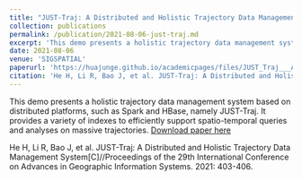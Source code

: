 ```yaml
---
title: "JUST-Traj: A Distributed and Holistic Trajectory Data Management System"
collection: publications
permalink: /publication/2021-08-06-just-traj.md
excerpt: 'This demo presents a holistic trajectory data management system based on distributed platforms, such as Spark and HBase, namely JUST-Traj. It provides a variety of indexes to efficiently support spatio-temporal queries and analyses on massive trajectories.'
date: 2021-08-06
venue: 'SIGSPATIAL'
paperurl: 'https://huajunge.github.io/academicpages/files/JUST_Traj___A_Distributed_and_Holistic__Trajectory_Data_Management_System_Demo_Paper.pdf'
citation: 'He H, Li R, Bao J, et al. JUST-Traj: A Distributed and Holistic Trajectory Data Management System[C]//Proceedings of the 29th International Conference on Advances in Geographic Information Systems. 2021: 403-406.'
---
```

This demo presents a holistic trajectory data management system based on distributed platforms, such as Spark and HBase, namely JUST-Traj. It provides a variety of indexes to efficiently support spatio-temporal queries and analyses on massive trajectories.
[Download paper here](https://huajunge.github.io/academicpages/files/JUST_Traj___A_Distributed_and_Holistic__Trajectory_Data_Management_System_Demo_Paper.pdf)

He H, Li R, Bao J, et al. JUST-Traj: A Distributed and Holistic Trajectory Data Management System[C]//Proceedings of the 29th International Conference on Advances in Geographic Information Systems. 2021: 403-406.